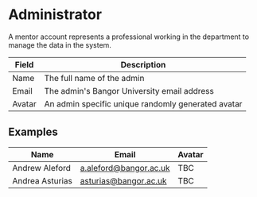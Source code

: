 # Administrator

A mentor account represents a professional working in the department to manage the data in the system.

| Field | Description |
| ----- | ----------- |
| Name | The full name of the admin |
| Email | The admin's Bangor University email address |
| Avatar | An admin specific unique randomly generated avatar |

## Examples

| Name | Email | Avatar |
| ---- | ----- | ------ |
| Andrew Aleford | a.aleford@bangor.ac.uk | TBC |
| Andrea Asturias | asturias@bangor.ac.uk | TBC |

